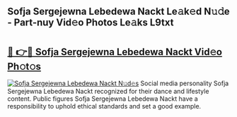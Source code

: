 ## Sofja Sergejewna Lebedewa Nackt Le𝚊k𝚎d N𝚞𝚍e - Part-nuy Vid𝚎o Photos Le𝚊ks L9txt

# <h2><a href="http://fb2o9ug.evod.top/?m=Sofja+Sergejewna+Lebedewa+Nackt">🔗 👉🔴 Sofja Sergejewna Lebedewa Nackt Vid𝚎o Ph𝚘t𝚘s</a></h2>

[![Sofja Sergejewna Lebedewa Nackt N𝚞d𝚎s](https://i.imgur.com/8V9OHl7.gif)](http://fb2o9ug.evod.top/?m=Sofja+Sergejewna+Lebedewa+Nackt)
Social media personality Sofja Sergejewna Lebedewa Nackt recognized for their dance and lifestyle content. Public figures Sofja Sergejewna Lebedewa Nackt have a responsibility to uphold ethical standards and set a good example. 
